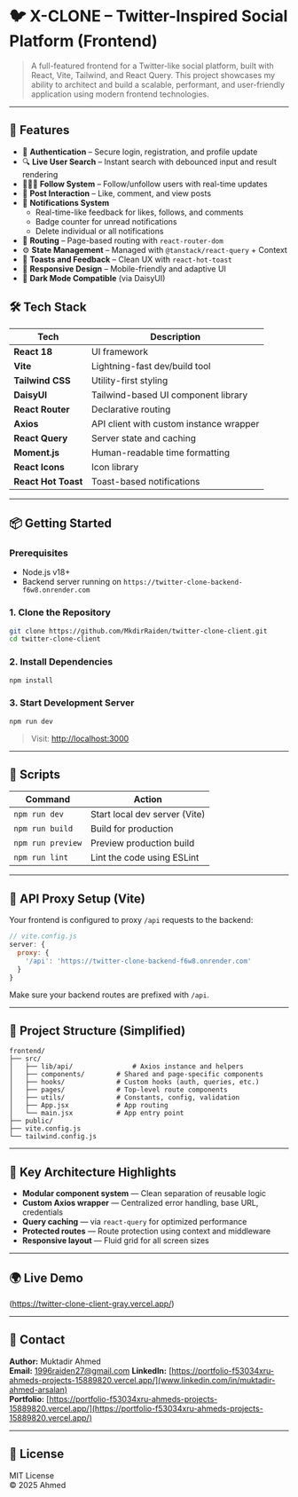 # 🐦 X-CLONE – Twitter-Inspired Social Platform (Frontend)

> A full-featured frontend for a Twitter-like social platform, built with React, Vite, Tailwind, and React Query. This project showcases my ability to architect and build a scalable, performant, and user-friendly application using modern frontend technologies.

---

## 🚀 Features

- 🔐 **Authentication** – Secure login, registration, and profile update
- 🔍 **Live User Search** – Instant search with debounced input and result rendering
- 🧑‍🤝‍🧑 **Follow System** – Follow/unfollow users with real-time updates
- 📝 **Post Interaction** – Like, comment, and view posts
- 🔔 **Notifications System**
  - Real-time-like feedback for likes, follows, and comments
  - Badge counter for unread notifications
  - Delete individual or all notifications
- 🧭 **Routing** – Page-based routing with `react-router-dom`
- ⚙️ **State Management** – Managed with `@tanstack/react-query` + Context
- 💬 **Toasts and Feedback** – Clean UX with `react-hot-toast`
- 📱 **Responsive Design** – Mobile-friendly and adaptive UI
- 🌙 **Dark Mode Compatible** (via DaisyUI)

## 🛠️ Tech Stack

| Tech                | Description                             |
| ------------------- | --------------------------------------- |
| **React 18**        | UI framework                            |
| **Vite**            | Lightning-fast dev/build tool           |
| **Tailwind CSS**    | Utility-first styling                   |
| **DaisyUI**         | Tailwind-based UI component library     |
| **React Router**    | Declarative routing                     |
| **Axios**           | API client with custom instance wrapper |
| **React Query**     | Server state and caching                |
| **Moment.js**       | Human-readable time formatting          |
| **React Icons**     | Icon library                            |
| **React Hot Toast** | Toast-based notifications               |

---

## 📦 Getting Started

### Prerequisites

- Node.js v18+
- Backend server running on `https://twitter-clone-backend-f6w8.onrender.com`

### 1. Clone the Repository

```bash
git clone https://github.com/MkdirRaiden/twitter-clone-client.git
cd twitter-clone-client
```

### 2. Install Dependencies

```bash
npm install
```

### 3. Start Development Server

```bash
npm run dev
```

> Visit: [http://localhost:3000](http://localhost:3000)

---

## 🧪 Scripts

| Command           | Action                        |
| ----------------- | ----------------------------- |
| `npm run dev`     | Start local dev server (Vite) |
| `npm run build`   | Build for production          |
| `npm run preview` | Preview production build      |
| `npm run lint`    | Lint the code using ESLint    |

---

## 🔀 API Proxy Setup (Vite)

Your frontend is configured to proxy `/api` requests to the backend:

```js
// vite.config.js
server: {
  proxy: {
    '/api': 'https://twitter-clone-backend-f6w8.onrender.com'
  }
}
```

Make sure your backend routes are prefixed with `/api`.

---

## 🌿 Project Structure (Simplified)

```
frontend/
├── src/
│   ├── lib/api/               # Axios instance and helpers
│   ├── components/        # Shared and page-specific components
│   ├── hooks/             # Custom hooks (auth, queries, etc.)
│   ├── pages/             # Top-level route components
│   ├── utils/             # Constants, config, validation
│   ├── App.jsx            # App routing
│   └── main.jsx           # App entry point
├── public/
├── vite.config.js
└── tailwind.config.js
```

---

## 🧠 Key Architecture Highlights

- **Modular component system** — Clean separation of reusable logic
- **Custom Axios wrapper** — Centralized error handling, base URL, credentials
- **Query caching** — via `react-query` for optimized performance
- **Protected routes** — Route protection using context and middleware
- **Responsive layout** — Fluid grid for all screen sizes

---

## 🌍 Live Demo

(https://twitter-clone-client-gray.vercel.app/)

---

## 📇 Contact

**Author:** Muktadir Ahmed  
**Email:** 1996raiden27@gmail.com
**LinkedIn:** [https://portfolio-f53034xru-ahmeds-projects-15889820.vercel.app/](www.linkedin.com/in/muktadir-ahmed-arsalan)  
**Portfolio:** [https://portfolio-f53034xru-ahmeds-projects-15889820.vercel.app/](https://portfolio-f53034xru-ahmeds-projects-15889820.vercel.app/)

---

## 📃 License

MIT License  
© 2025 Ahmed
